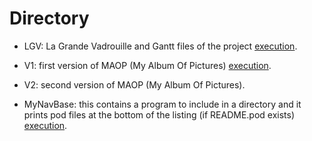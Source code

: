 Directory
=========
* LGV: La Grande Vadrouille and Gantt files of the project   [execution](http://dorey.sebastien.free.fr/Project/LGV/mapr/Gantt/).

* V1: first version of MAOP (My Album Of Pictures) [execution](http://derased.heliohost.org//cgi-bin/album.cgi).

* V2: second version of MAOP (My Album Of Pictures). 

* MyNavBase: this contains a program to include in a directory and it prints pod files at the bottom of the listing (if README.pod exists) [execution](http://derased.heliohost.org/).
